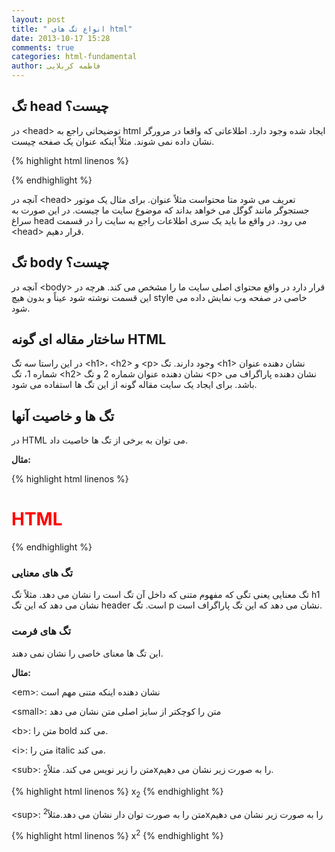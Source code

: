 ```yaml
---
layout: post
title: " انواع تگ های html"
date: 2013-10-17 15:28
comments: true
categories: html-fundamental
author: فاطمه کربلایی
---
```


## تگ head چیست؟ ##
در &lt;head&gt; توضیحاتی راجع به html ایجاد شده وجود دارد. اطلاعاتی که واقعا در مرورگر 
 نشان داده نمی شوند. مثلاً اینکه عنوان یک صفحه چیست.

{% highlight html linenos %}

<title>This is a test</title>

{% endhighlight %}

آنچه در &lt;head&gt; تعریف می شود متا محتواست مثلاً عنوان. برای مثال یک موتور جستجوگر مانند
 گوگل می خواهد بداند که موضوع سایت ما چیست. در این صورت به سراغ head 
می رود. در واقع ما باید یک سری اطلاعات راجع به سایت را در قسمت &lt;head&gt; قرار دهیم.

## تگ body چیست؟ ##
آنچه در &lt;body&gt; قرار دارد در واقع محتوای اصلی سایت ما را مشخص می کند. 
هرچه در این قسمت نوشته شود عیناً و بدون هیچ style خاصی در صفحه وب نمایش داده می شود. 

## ساختار مقاله ای گونه HTML ##
در این راستا سه تگ &lt;h1&gt;، &lt;h2&gt; و &lt;p&gt; وجود دارند.
 تگ &lt;h1&gt; نشان دهنده عنوان شماره 1، تگ &lt;h2&gt; نشان دهنده عنوان شماره 2 
و تگ &lt;p&gt; نشان دهنده پاراگراف می باشد. برای ایجاد یک سایت مقاله گونه از این 
تگ ها استفاده 
می شود.

## تگ ها و خاصیت آنها ##
در HTML می توان به برخی از تگ ها خاصیت داد.

**مثال:**

{% highlight html linenos %}

<h1 style = "color:red;">HTML</h1>

{% endhighlight %}

### تگ های معنایی ###

تگ معنایی یعنی تگی که مفهوم متنی که داخل آن تگ است را نشان می دهد. 
مثلاً تگ h1 نشان می دهد که این تگ header است. تگ p نشان می دهد که این تگ پاراگراف است.

### تگ های فرمت ###

این تگ ها معنای خاصی را نشان نمی دهند.

**مثال:**

&lt;em&gt;: نشان دهنده اینکه متنی مهم است

&lt;small&gt;: متن را کوچکتر از سایز اصلی متن نشان می دهد

&lt;b&gt;: متن را bold می کند.

&lt;i&gt;: متن را italic می کند.

&lt;sub&gt;: متن را زیر نویس می کند. مثلاً<sub>2</sub>xرا به صورت زیر نشان می دهیم.

{% highlight html linenos %}
x<sub>2</sub>
{% endhighlight %}

&lt;sup&gt;:   متن را به صورت توان دار نشان می دهد.مثلاً<sup>2</sup>xرا به صورت زیر نشان می دهیم

{% highlight html linenos %}
x<sup>2</sup>
{% endhighlight %}


